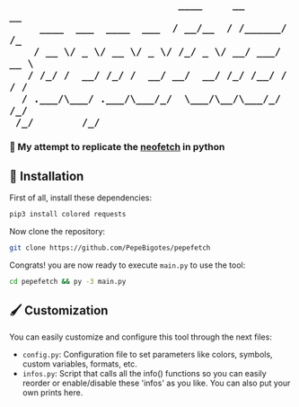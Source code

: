 <h2>

```
                            ____     __       __  
     ____  ___  ____  ___  / __/__  / /______/ /_ 
    / __ \/ _ \/ __ \/ _ \/ /_/ _ \/ __/ ___/ __ \
   / /_/ /  __/ /_/ /  __/ __/  __/ /_/ /__/ / / /
  / .___/\___/ .___/\___/_/  \___/\__/\___/_/ /_/ 
 /_/        /_/                                   
```

</h2>

### 📜 My attempt to replicate the [neofetch](https://github.com/dylanaraps/neofetch) in python  

## 🔧 Installation

First of all, install these dependencies:

```bash
pip3 install colored requests
```

Now clone the repository:  

```bash
git clone https://github.com/PepeBigotes/pepefetch
```

Congrats! you are now ready to execute `main.py` to use the tool:  

```bash
cd pepefetch && py -3 main.py
```

## 🖌 Customization

You can easily customize and configure this tool through the next files:

- `config.py`: Configuration file to set parameters like colors, symbols, custom variables, formats, etc.  
- `infos.py`: Script that calls all the info() functions so you can easily reorder or enable/disable these 'infos' as you like. You can also put your own prints here.  
